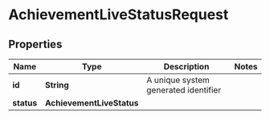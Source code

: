 

# AchievementLiveStatusRequest


## Properties

Name | Type | Description | Notes
------------ | ------------- | ------------- | -------------
**id** | **String** | A unique system generated identifier | 
**status** | **AchievementLiveStatus** |  | 




